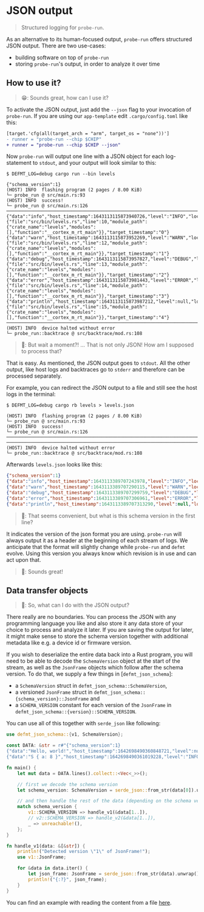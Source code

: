 # JSON output

> Structured logging for `probe-run`.

As an alternative to its human-focused output, `probe-run` offers structured JSON output. There are two use-cases:
- building software on top of `probe-run`
- storing `probe-run`'s output, in order to analyze it over time

## How to use it?

> 😁: Sounds great, how can I use it?

To activate the JSON output, just add the `--json` flag to your invocation of `probe-run`. If you are using our `app-template` edit `.cargo/config.toml` like this:

```diff
[target.'cfg(all(target_arch = "arm", target_os = "none"))']
- runner = "probe-run --chip $CHIP"
+ runner = "probe-run --chip $CHIP --json"
```

Now `probe-run` will output one line with a JSON object for each log-statement to `stdout`, and your output will look similar to this:

```console
$ DEFMT_LOG=debug cargo run --bin levels

{"schema_version":1}
(HOST) INFO  flashing program (2 pages / 8.00 KiB)
└─ probe_run @ src/main.rs:93
(HOST) INFO  success!
└─ probe_run @ src/main.rs:126
────────────────────────────────────────────────────────────────────────────────
{"data":"info","host_timestamp":1643113115873940726,"level":"INFO","location":{"file":"src/bin/levels.rs","line":10,"module_path":{"crate_name":"levels","modules":[],"function":"__cortex_m_rt_main"}},"target_timestamp":"0"}
{"data":"warn","host_timestamp":1643113115873952269,"level":"WARN","location":{"file":"src/bin/levels.rs","line":12,"module_path":{"crate_name":"levels","modules":[],"function":"__cortex_m_rt_main"}},"target_timestamp":"1"}
{"data":"debug","host_timestamp":1643113115873957827,"level":"DEBUG","location":{"file":"src/bin/levels.rs","line":13,"module_path":{"crate_name":"levels","modules":[],"function":"__cortex_m_rt_main"}},"target_timestamp":"2"}
{"data":"error","host_timestamp":1643113115873981443,"level":"ERROR","location":{"file":"src/bin/levels.rs","line":14,"module_path":{"crate_name":"levels","modules":[],"function":"__cortex_m_rt_main"}},"target_timestamp":"3"}
{"data":"println","host_timestamp":1643113115873987212,"level":null,"location":{"file":"src/bin/levels.rs","line":15,"module_path":{"crate_name":"levels","modules":[],"function":"__cortex_m_rt_main"}},"target_timestamp":"4"}
────────────────────────────────────────────────────────────────────────────────
(HOST) INFO  device halted without error
└─ probe_run::backtrace @ src/backtrace/mod.rs:108
```

> 🤯: But wait a moment?! ... That is not only JSON! How am I supposed to process that?

That is easy. As mentioned, the JSON output goes to `stdout`. All the other output, like host logs and backtraces go to `stderr` and therefore can be processed separately.

For example, you can redirect the JSON output to a file and still see the host logs in the terminal:

```console
$ DEFMT_LOG=debug cargo rb levels > levels.json

(HOST) INFO  flashing program (2 pages / 8.00 KiB)
└─ probe_run @ src/main.rs:93
(HOST) INFO  success!
└─ probe_run @ src/main.rs:126
────────────────────────────────────────────────────────────────────────────────
────────────────────────────────────────────────────────────────────────────────
(HOST) INFO  device halted without error
└─ probe_run::backtrace @ src/backtrace/mod.rs:108
```

Afterwards `levels.json` looks like this:
```json
{"schema_version":1}
{"data":"info","host_timestamp":1643113389707243978,"level":"INFO","location":{"file":"src/bin/levels.rs","line":10,"module_path":{"crate_name":"levels","modules":[],"function":"__cortex_m_rt_main"}},"target_timestamp":"0"}
{"data":"warn","host_timestamp":1643113389707290115,"level":"WARN","location":{"file":"src/bin/levels.rs","line":12,"module_path":{"crate_name":"levels","modules":[],"function":"__cortex_m_rt_main"}},"target_timestamp":"1"}
{"data":"debug","host_timestamp":1643113389707299759,"level":"DEBUG","location":{"file":"src/bin/levels.rs","line":13,"module_path":{"crate_name":"levels","modules":[],"function":"__cortex_m_rt_main"}},"target_timestamp":"2"}
{"data":"error","host_timestamp":1643113389707306961,"level":"ERROR","location":{"file":"src/bin/levels.rs","line":14,"module_path":{"crate_name":"levels","modules":[],"function":"__cortex_m_rt_main"}},"target_timestamp":"3"}
{"data":"println","host_timestamp":1643113389707313290,"level":null,"location":{"file":"src/bin/levels.rs","line":15,"module_path":{"crate_name":"levels","modules":[],"function":"__cortex_m_rt_main"}},"target_timestamp":"4"}
```

> 🤔: That seems convenient, but what is this schema version in the first line?

It indicates the version of the json format you are using. `probe-run` will always output it as a header at the beginning of each stream of logs. We anticipate that the format will slightly change while `probe-run` and `defmt` evolve. Using this version you always know which revision is in use and can act upon that.

> 🤗: Sounds great!

## Data transfer objects

> 🤔: So, what can I do with the JSON output?

There really are no boundaries. You can process the JSON with any programming language you like and also store it any data store of your choice to process and analyze it later. If you are saving the output for later, it might make sense to store the schema version together with additional metadata like e.g. a device id or firmware version. 

If you wish to deserialize the entire data back into a Rust program, you will need to be able to decode the `SchemaVersion` object at the start of the stream, as well as the `JsonFrame` objects which follow after the schema version. To do that, we supply a few things in [`defmt_json_schema`]:
  - a `SchemaVersion` struct in `defmt_json_schema::SchemaVersion`,
  - a versioned `JsonFrame` struct in `defmt_json_schema::{schema_version}::JsonFrame` and
  - a `SCHEMA_VERSION` constant for each version of the `JsonFrame` in `defmt_json_schema::{version}::SCHEMA_VERSION`.
 
You can use all of this together with `serde_json` like following:

```rust
use defmt_json_schema::{v1, SchemaVersion};

const DATA: &str = r#"{"schema_version":1}
{"data":"Hello, world!","host_timestamp":1642698490360848721,"level":null,"location":{"file":"src/bin/hello.rs","line":9,"module_path":{"crate_name":"hello","modules":[],"function":"__cortex_m_rt_main"}},"target_timestamp":"0"}
{"data":"S { a: 8 }","host_timestamp":1642698490361019228,"level":"INFO","location":{"file":"src/bin/hello.rs","line":26,"module_path":{"crate_name":"hello","modules":["{impl#0}"],"function":"abc"}},"target_timestamp":"1"}"#;

fn main() {
    let mut data = DATA.lines().collect::<Vec<_>>();

    // first we decode the schema version
    let schema_version: SchemaVersion = serde_json::from_str(data[0]).unwrap();

    // and then handle the rest of the data (depending on the schema version)
    match schema_version {
        v1::SCHEMA_VERSION => handle_v1(&data[1..]),
        // v2::SCHEMA_VERSION => handle_v2(&data[1..]),
        _ => unreachable!(),
    };
}

fn handle_v1(data: &[&str]) {
    println!("Detected version \"1\" of JsonFrame!");
    use v1::JsonFrame;

    for &data in data.iter() {
        let json_frame: JsonFrame = serde_json::from_str(data).unwrap();
        println!("{:?}", json_frame);
    }
}
```

You can find an example with reading the content from a file [here](https://github.com/knurling-rs/defmt/blob/main/decoder/defmt-json-schema/examples/simple.rs).

[`defmt-json-schema`]: https://crates.io/crates/defmt-json-frame
